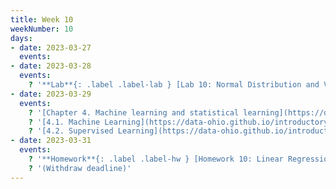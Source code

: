 ```yaml
---
title: Week 10
weekNumber: 10
days:
- date: 2023-03-27
  events:
- date: 2023-03-28
  events:
    ? '**Lab**{: .label .label-lab } [Lab 10: Normal Distribution and Variance of Sample Means](https://jupyterhub.academic.kube.ohio.edu/hub/user-redirect/git-pull?repo=https%3A%2F%2Fgithub.com%2Fdata-ohio%2FMATH2530_Spring22-23&urlpath=lab%2Ftree%2FMATH2530_Spring22-23%2Flab%2Flab10%2Flab10.ipynb&branch=main)'
- date: 2023-03-29
  events:
    ? '[Chapter 4. Machine learning and statistical learning](https://data-ohio.github.io/introductory-data-science/4/4_learning.html)'
    ? '[4.1. Machine Learning](https://data-ohio.github.io/introductory-data-science/4/1/4_1_machine.html)'
    ? '[4.2. Supervised Learning](https://data-ohio.github.io/introductory-data-science/4/2/4_2_supervised.html)'
- date: 2023-03-31
  events:
    ? '**Homework**{: .label .label-hw } [Homework 10: Linear Regression](https://jupyterhub.academic.kube.ohio.edu/hub/user-redirect/git-pull?repo=https%3A%2F%2Fgithub.com%2Fdata-ohio%2FMATH2530_Spring22-23&urlpath=lab%2Ftree%2FMATH2530_Spring22-23%2Fhw%2Fhw10%2Fhw10.ipynb&branch=main)'
    ? '(Withdraw deadline)'
---
```

